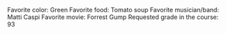 Favorite color: Green
Favorite food: Tomato soup
Favorite musician/band: Matti Caspi
Favorite movie: Forrest Gump
Requested grade in the course: 93
